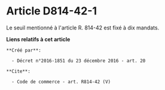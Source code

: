 # Article D814-42-1

Le seuil mentionné à l'article R. 814-42 est fixé à dix mandats.

**Liens relatifs à cet article**

	**Créé par**:

	  - Décret n°2016-1851 du 23 décembre 2016 - art. 20

	**Cite**:

	  - Code de commerce - art. R814-42 (V)
